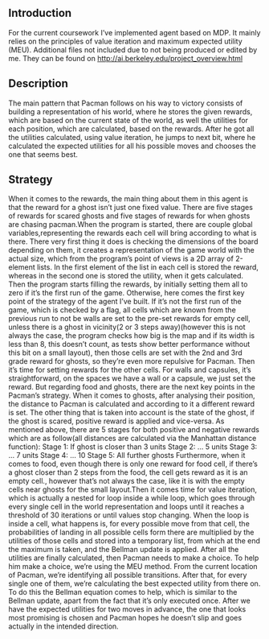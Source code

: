 ## Introduction
For the current coursework I’ve implemented agent based on MDP. It mainly relies on the principles of value iteration and maximum expected utility (MEU). Additional files not included due to not being produced or edited by me. They can be found on http://ai.berkeley.edu/project_overview.html
## Description
The main pattern that Pacman follows on his way to victory consists of building a representation of his world, where he stores the given rewards, which are based on the current state of the world, as well the utilities for each position, which are calculated, based on the rewards. After he got all the utilities calculated, using value iteration, he jumps to next bit, where he calculated the expected utilities for all his possible moves and chooses the one that seems best.
## Strategy
When it comes to the rewards, the main thing about them in this agent is that the reward for a ghost isn’t just one fixed value. There are five stages of rewards for scared ghosts and five stages of rewards for when ghosts are chasing pacman.When the program is started, there are couple global variables,representing the rewards each cell will bring according to what is there. There very first thing it does is checking the dimensions of the board depending on them, it creates a representation of the game world with the actual size, which from the program’s point of views is a 2D array of 2-element lists. In the first element of the list in each cell is stored the reward, whereas in the second one is stored the utility, when it gets calculated. Then the program starts filling the rewards, by initially setting them all to zero if it’s the first run of the game. Otherwise, here comes the first key point of the strategy of the agent I’ve built. If it’s not the first run of the game, which is checked by a flag, all cells which are known from the previous run to not be walls are set to the pre-set rewards for empty cell, unless there is a ghost in vicinity(2 or 3 steps away)(however this is not always the case, the program checks how big is the map and if its width is less than 8, this doesn’t count, as tests show better performance without this bit on a small layout), then those cells are set with the 2nd and 3rd grade reward for ghosts, so they’re even more repulsive for Pacman.
Then it’s time for setting rewards for the other cells. For walls and capsules, it’s straightforward, on the spaces we have a wall or a capsule, we just set the reward. But regarding food and ghosts, there are the next key points in the Pacman’s strategy. When it comes to ghosts, after analysing their position, the distance to Pacman is calculated and according to it a different reward is set. The other thing that is taken into account is the state of the ghost, if the ghost is scared, positive reward is applied and vice-versa. As mentioned above, there are 5 stages for both positive and negative rewards which are as follow(all distances are calculated via the Manhattan distance function):
Stage 1: If ghost is closer than 3 units
Stage 2: … 5 units
Stage 3: … 7 units
Stage 4: … 10 
Stage 5: All further ghosts
Furthermore, when it comes to food, even though there is only one reward for food cell, if there’s a ghost closer than 2 steps from the food, the cell gets reward as it is an empty cell., however that’s not always the case, like it is with the empty cells near ghosts for the small layout.Then it comes time for value iteration, which is actually a nested for loop inside a while loop, which goes through every single cell in the world representation and loops until it reaches a threshold of 30 iterations or until values stop changing. When the loop is inside a cell, what happens is, for every possible move from that cell, the probabilities of landing in all possible cells form there are multiplied by the utilities of those cells and stored into a temporary list, from which at the end the maximum is taken, and the Bellman update is applied. After all the utilities are finally calculated, then Pacman needs to make a choice. To help him 
make a choice, we’re using the MEU method. From the current location of Pacman, we’re identifying all possible transitions. After that, for every single one of them, we’re calculating the best expected utility from there on. To do this the Bellman equation comes to help, which is similar to the Bellman update, apart from the fact that it’s only executed once.
After we have the expected utilities for two moves in advance, the one that looks most promising is chosen and Pacman hopes he doesn’t slip and goes actually in the intended direction.
